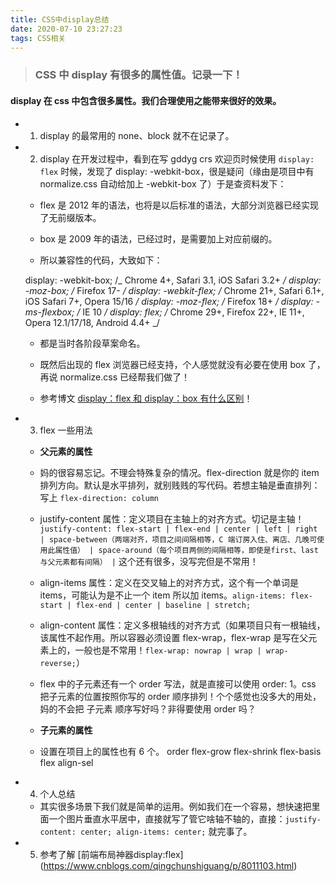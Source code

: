 ```yaml
---
title: CSS中display总结
date: 2020-07-10 23:27:23
tags: CSS相关
---
```


> ### CSS 中 display 有很多的属性值。记录一下！

#### display 在 css 中包含很多属性。我们合理使用之能带来很好的效果。

- 1. display 的最常用的 none、block 就不在记录了。

- 2. display 在开发过程中，看到在写 gddyg crs 欢迎页时候使用 `display: flex` 时候，发现了 display: -webkit-box，很是疑问（缘由是项目中有 normalize.css 自动给加上 -webkit-box 了）于是查资料发下：

  - flex 是 2012 年的语法，也将是以后标准的语法，大部分浏览器已经实现了无前缀版本。

  - box 是 2009 年的语法，已经过时，是需要加上对应前缀的。

  - 所以兼容性的代码，大致如下：

  display: -webkit-box; /_ Chrome 4+, Safari 3.1, iOS Safari 3.2+ _/
  display: -moz-box; /_ Firefox 17- _/
  display: -webkit-flex; /_ Chrome 21+, Safari 6.1+, iOS Safari 7+, Opera 15/16 _/
  display: -moz-flex; /_ Firefox 18+ _/
  display: -ms-flexbox; /_ IE 10 _/
  display: flex; /_ Chrome 29+, Firefox 22+, IE 11+, Opera 12.1/17/18, Android 4.4+ _/

  - 都是当时各阶段草案命名。

  - 既然后出现的 flex 浏览器已经支持，个人感觉就没有必要在使用 box 了，再说 normalize.css 已经帮我们做了！

  - 参考博文 [display：flex 和 display：box 有什么区别](https://www.cnblogs.com/websmile/p/11607884.html)！

- 3. flex 一些用法

  - **父元素的属性**

  - 妈的很容易忘记。不理会特殊复杂的情况。flex-direction 就是你的 item 排列方向。默认是水平排列，就别贱贱的写代码。若想主轴是垂直排列：写上 `flex-direction: column`

  - justify-content 属性：定义项目在主轴上的对齐方式。切记是主轴！`justify-content: flex-start | flex-end | center | left | right | space-between（两端对齐，项目之间间隔相等，C 端订房入住、离店、几晚可使用此属性值） | space-around（每个项目两侧的间隔相等，即使是first、last与父元素都有间隔） |` 这个还有很多，没写完但是不常用！

  - align-items 属性：定义在交叉轴上的对齐方式，这个有一个单词是 items，可能认为是不止一个 item 所以加 items。`align-items: flex-start | flex-end | center | baseline | stretch;`

  - align-content 属性：定义多根轴线的对齐方式（如果项目只有一根轴线，该属性不起作用。所以容器必须设置 flex-wrap，flex-wrap 是写在父元素上的，一般也是不常用！`flex-wrap: nowrap | wrap | wrap-reverse;`）

  - flex 中的子元素还有一个 order 写法，就是直接可以使用 order: 1。css 把子元素的位置按照你写的 order 顺序排列！个个感觉也没多大的用处，妈的不会把 子元素 顺序写好吗？非得要使用 order 吗？

  - **子元素的属性**

  - 设置在项目上的属性也有 6 个。
    order
    flex-grow
    flex-shrink
    flex-basis
    flex
    align-sel

- 4. 个人总结

  - 其实很多场景下我们就是简单的运用。例如我们在一个容易，想快速把里面一个图片垂直水平居中，直接就写了管它啥轴不轴的，直接：`justify-content: center; align-items: center;` 就完事了。

- 5. 参考了解 [前端布局神器display:flex] (https://www.cnblogs.com/qingchunshiguang/p/8011103.html)  
